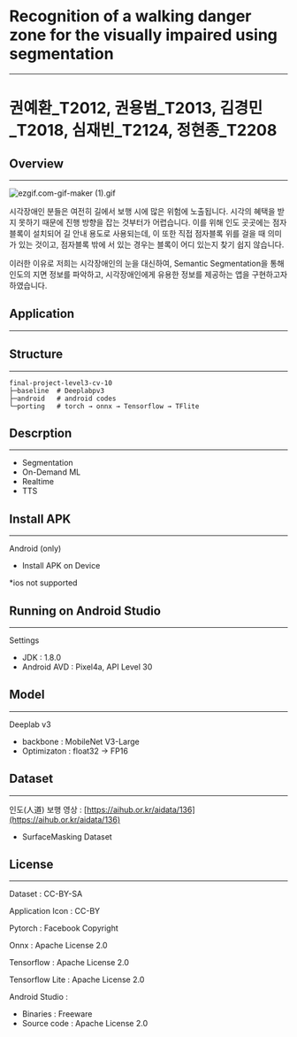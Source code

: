 # **Recognition of a walking danger zone for the visually impaired using segmentation**

---

# **권예환_T2012, 권용범_T2013, 김경민_T2018, 심재빈_T2124, 정현종_T2208**

## **Overview**

---

![ezgif.com-gif-maker (1).gif](README%20md%20f4dd3370b16740868aa4959bb7c01681/ezgif.com-gif-maker_(1).gif)

시각장애인 분들은 여전히 길에서 보행 시에 많은 위험에 노출됩니다. 시각의 혜택을 받지 못하기 때문에 진행 방향을 잡는 것부터가 어렵습니다. 이를 위해 인도 곳곳에는 점자블록이 설치되어 길 안내 용도로 사용되는데, 이 또한 직접 점자블록 위를 걸을 때 의미가 있는 것이고, 점자블록 밖에 서 있는 경우는 블록이 어디 있는지 찾기 쉽지 않습니다.

이러한 이유로 저희는 시각장애인의 눈을 대신하여, Semantic Segmentation을 통해 인도의 지면 정보를 파악하고, 시각장애인에게 유용한 정보를 제공하는 앱을 구현하고자 하였습니다.

## Application

---

## Structure

---

```
final-project-level3-cv-10
├─baseline  # Deeplabpv3
├─android   # android codes
└─porting   # torch → onnx → Tensorflow → TFlite
```

## Descrption

---

- Segmentation
- On-Demand ML
- Realtime
- TTS

## Install APK

---

Android (only)

- Install APK on Device

*ios not supported

## Running on Android Studio

---

Settings

- JDK : 1.8.0
- Android AVD : Pixel4a, API Level 30

## Model

---

Deeplab v3

- backbone : MobileNet V3-Large
- Optimizaton : float32 → FP16

## Dataset

---

인도(人道) 보행 영상 : [https://aihub.or.kr/aidata/136](https://aihub.or.kr/aidata/136) 

- SurfaceMasking Dataset

## License

---

Dataset : CC-BY-SA

Application Icon : CC-BY

Pytorch : Facebook Copyright

Onnx : Apache License 2.0

Tensorflow : Apache License 2.0

Tensorflow Lite : Apache License 2.0

Android Studio : 

- Binaries : Freeware
- Source code : Apache License 2.0

